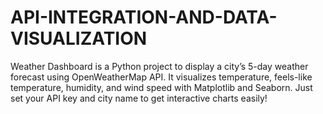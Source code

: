 # API-INTEGRATION-AND-DATA-VISUALIZATION
Weather Dashboard is a Python project to display a city’s 5-day weather forecast using OpenWeatherMap API. It visualizes temperature, feels-like temperature, humidity, and wind speed with Matplotlib and Seaborn. Just set your API key and city name to get interactive charts easily!
